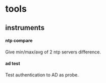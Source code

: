 # tools
## instruments
#### ntp compare
Give min/max/avg of 2 ntp servers difference.
#### ad test
Test authentication to AD as probe.